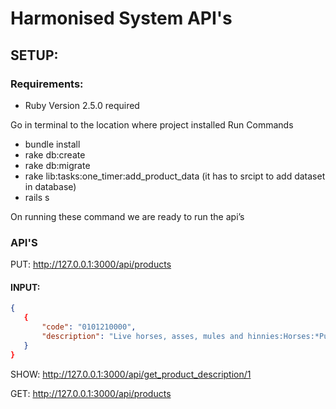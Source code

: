 # Harmonised System API's
## SETUP: 
### Requirements:

* Ruby Version 2.5.0 required

Go in terminal to the location where project installed
Run Commands 
* bundle install
* rake db:create
* rake db:migrate
* rake lib:tasks:one_timer:add_product_data (it has to srcipt to add dataset in database)
* rails s

On running these command we are ready to run the api’s 

### API'S

PUT: http://127.0.0.1:3000/api/products

#### INPUT: 
```json
{
   {
       "code": "0101210000",
       "description": "Live horses, asses, mules and hinnies:Horses:*Pure-bred breeding animals<951>"
   }
}
``` 
SHOW: http://127.0.0.1:3000/api/get_product_description/1

GET: http://127.0.0.1:3000/api/products
